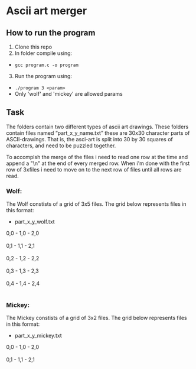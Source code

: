 # Ascii art merger

## How to run the program
1. Clone this repo
2. In folder compile using:
  * `gcc program.c -o program`
3. Run the program using:
  * `./program 3 <param>`
  * Only 'wolf' and 'mickey' are allowed params

## Task
The folders contain two different types of ascii art drawings. These folders contain files named “part_x_y_name.txt” these are 30x30 character parts of ASCII-drawings. That is, the asci-art is split into 30 by 30 squares of characters, and need to be puzzled together.

To accomplsh the merge of the files i need to read one row at the time and append a "\n" at the end of every merged row. When i'm done with the first row of 3xfiles i need to move on to the next row of files until all rows are read.

### Wolf:
The Wolf constists of a grid of 3x5 files.
The grid below represents files in this format:
 - part_x_y_wolf.txt

0,0 - 1,0 - 2,0<br/><br/>
0,1 - 1,1 - 2,1<br/><br/>
0,2 - 1,2 - 2,2<br/><br/>
0,3 - 1,3 - 2,3<br/><br/>
0,4 - 1,4 - 2,4<br/><br/>

### Mickey:
The Mickey constists of a grid of 3x2 files.
The grid below represents files in this format:
 - part_x_y_mickey.txt

0,0 - 1,0 - 2,0<br/><br/>
0,1 - 1,1 - 2,1<br/><br/>
